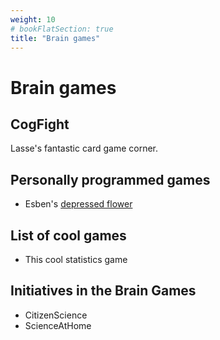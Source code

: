 ```yaml
---
weight: 10
# bookFlatSection: true
title: "Brain games"
---
```


# Brain games
## CogFight
Lasse's fantastic card game corner.

## Personally programmed games
- Esben's [depressed flower](https://esbenkc.itch.io/keep-her-happy)

## List of cool games
- This cool statistics game

## Initiatives in the Brain Games
- CitizenScience
- ScienceAtHome
